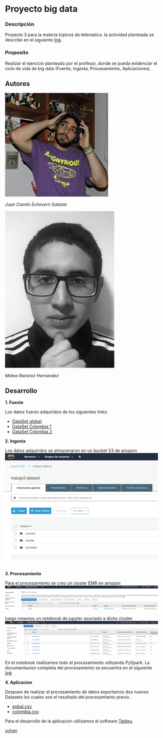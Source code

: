 # Proyecto big data

### Descripción

Proyecto 3 para la materia topicos de telematica.
la actividad planteada se describe en el siguiente [link](https://github.com/st0263eafit/bigdata/blob/master/trabajo3-spark-covid19.md).

### Proposito 

Realizar el ejercicio planteado por el profesor, donde se pueda evidenciar el ciclo de vida de big data (Fuente, Ingesta, Procesamiento, Aplicaciones).

## Autores
![fantasma](https://raw.githubusercontent.com/Mateo-RH/TopicosTelematica-BigDataLab/master/imagenes/trabajo3/sexyFantasma.jpg)

_Juan Camilo Echeverri Salazar_



![RH](https://raw.githubusercontent.com/Mateo-RH/TopicosTelematica-BigDataLab/master/imagenes/trabajo3/matejobs.jpg)

_Mateo Ramirez Hernandez_


## Desarrollo

**1. Fuente** 

Los datos fueron adquiridos de los siguientes links: 
 
 * [DataSet global](https://data.humdata.org/dataset/novel-coronavirus-2019-ncov-cases) 
 * [DataSet Colombia 1](https://data.humdata.org/dataset/positive-cases-of-covid-19-in-colombia) 
 * [DataSet Colombia 2](https://www.ins.gov.co/Paginas/Inicio.aspx)
 
**2. Ingesta** 

Los datos adquiridos se almacenaron en un bucket S3 de amazon
![bucket](https://github.com/Mateo-RH/TopicosTelematica-BigDataLab/blob/master/imagenes/trabajo3/bucket.PNG?raw=true)

**3. Procesamiento** 

Para el procesamiento se creo un cluster EMR en amazon
![notebook](https://github.com/Mateo-RH/TopicosTelematica-BigDataLab/blob/master/imagenes/trabajo3/notebook.PNG?raw=true)

luego creamos un notebook de jupyter asociado a dicho cluster
![cluster](https://github.com/Mateo-RH/TopicosTelematica-BigDataLab/blob/master/imagenes/trabajo3/cluster.PNG?raw=true)

En el notebook realizamos todo el procesamiento utilizando PySpark.
La documentacion completa del procesamiento se encuentra en el siguiente [link](https://github.com/Mateo-RH/TopicosTelematica-BigDataLab/blob/master/documentos/trabajo3.ipynb)

**4. Aplicacion**

Despues de realizar el procesamiento de datos exportamos dos nuevos Datasets los cuales son el resultado del procesamiento previo.

* [gobal.csv](https://github.com/Mateo-RH/TopicosTelematica-BigDataLab/blob/master/documentos/global.csv)
* [colombia.csv](https://github.com/Mateo-RH/TopicosTelematica-BigDataLab/blob/master/documentos/colombia.csv)

Para el desarrollo de la aplicacion utilizamos el software [Tableu](https://www.tableau.com/es-es).



[volver](index.md)

